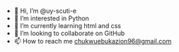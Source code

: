 - 👋 Hi, I’m @uy-scuti-e
- 👀 I’m interested in Python
- 🌱 I’m currently learning html and css
- 💞️ I’m looking to collaborate on GitHub 
- 📫 How to reach me chukwuebukazion96@gmail.com

<!---
uy-scuti-e/uy-scuti-e is a ✨ special ✨ repository because its `README.md` (this file) appears on your GitHub profile.
You can click the Preview link to take a look at your changes.
--->
